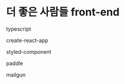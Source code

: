 # 더 좋은 사람들 front-end
<p>typescript</p>
<p>create-react-app</p>
<p>styled-component</p>
<p>paddle</p>
<p>mailgun</p>